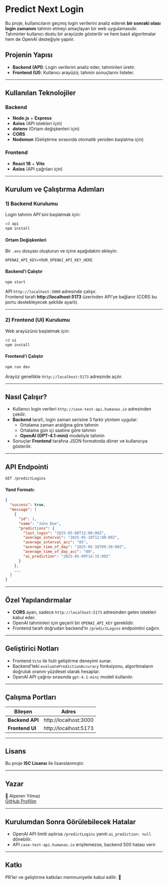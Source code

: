 # Predict Next Login

Bu proje, kullanıcıların geçmiş login verilerini analiz ederek **bir sonraki olası login zamanını** tahmin etmeyi amaçlayan bir web uygulamasıdır.  
Tahminler kullanıcı dostu bir arayüzde gösterilir ve hem basit algoritmalar hem de OpenAI desteğiyle yapılır.

## Projenin Yapısı

- **Backend (API)**: Login verilerini analiz eder, tahminleri üretir.
- **Frontend (UI)**: Kullanıcı arayüzü; tahmin sonuçlarını listeler.

---

## Kullanılan Teknolojiler

### Backend

- **Node.js** + **Express**
- **Axios** (API istekleri için)
- **dotenv** (Ortam değişkenleri için)
- **CORS**
- **Nodemon** (Geliştirme sırasında otomatik yeniden başlatma için)

### Frontend

- **React 18** + **Vite**
- **Axios** (API çağrıları için)

---

## Kurulum ve Çalıştırma Adımları

### 1) Backend Kurulumu

Login tahmin API'sini başlatmak için:

```bash
cd api
npm install
```

#### Ortam Değişkenleri

Bir `.env` dosyası oluşturun ve içine aşağıdakini ekleyin:

```
OPENAI_API_KEY=YOUR_OPENAI_API_KEY_HERE
```

#### Backend’i Çalıştır

```bash
npm start
```

API `http://localhost:3000` adresinde çalışır.  
Frontend tarafı **http://localhost:5173** üzerinden API’ye bağlanır (CORS bu portu destekleyecek şekilde ayarlı).

---

### 2) Frontend (UI) Kurulumu

Web arayüzünü başlatmak için:

```bash
cd ui
npm install
```

#### Frontend’i Çalıştır

```bash
npm run dev
```

Arayüz genellikle `http://localhost:5173` adresinde açılır.

---

## Nasıl Çalışır?

- Kullanıcı login verileri `http://case-test-api.humanas.io` adresinden çekilir.
- **Backend** tarafı, login zaman serisine 3 farklı yöntem uygular:
  - Ortalama zaman aralığına göre tahmin
  - Ortalama gün içi saatine göre tahmin
  - **OpenAI (GPT-4.1-mini)** modeliyle tahmin
- Sonuçlar **Frontend** tarafına JSON formatında döner ve kullanıcıya gösterilir.

---

## API Endpointi

```
GET /predictLogins
```

#### Yanıt Formatı:

```json
{
  "success": true,
  "message": [
    {
      "id": 1,
      "name": "John Doe",
      "predictions": {
        "last_login": "2025-05-08T12:00:00Z",
        "average_interval": "2025-05-10T12:00:00Z",
        "average_interval_acc": "85",
        "average_time_of_day": "2025-05-10T09:30:00Z",
        "average_time_of_day_acc": "80",
        "ai_prediction": "2025-05-09T14:15:00Z"
      }
    },
    ...
  ]
}
```

---

## Özel Yapılandırmalar

- **CORS** ayarı, sadece `http://localhost:5173` adresinden gelen istekleri kabul eder.
- OpenAI tahminleri için geçerli bir `OPENAI_API_KEY` gereklidir.
- Frontend tarafı doğrudan backend’in `/predictLogins` endpointini çağırır.

---

## Geliştirici Notları

- Frontend `Vite` ile hızlı geliştirme deneyimi sunar.
- Backend'teki `evaluatePredictionAccuracy` fonksiyonu, algoritmaların doğruluk oranını yüzdesel olarak hesaplar.
- OpenAI API çağrısı sırasında `gpt-4.1-mini` modeli kullanılır.

---

## Çalışma Portları

| Bileşen         | Adres                 |
| --------------- | --------------------- |
| **Backend API** | http://localhost:3000 |
| **Frontend UI** | http://localhost:5173 |

---

## Lisans

Bu proje **ISC Lisansı** ile lisanslanmıştır.

---

## Yazar

👤 Alperen Yılmaz  
[GitHub Profilim](https://github.com/AlperenMY)

---

## Kurulumdan Sonra Görülebilecek Hatalar

- OpenAI API limiti aşılırsa `/predictLogins` yanıtı `ai_prediction: null` dönebilir.
- API `case-test-api.humanas.io` erişilemezse, backend 500 hatası verir.

---

## Katkı

PR’ler ve geliştirme katkıları memnuniyetle kabul edilir. 🚀
